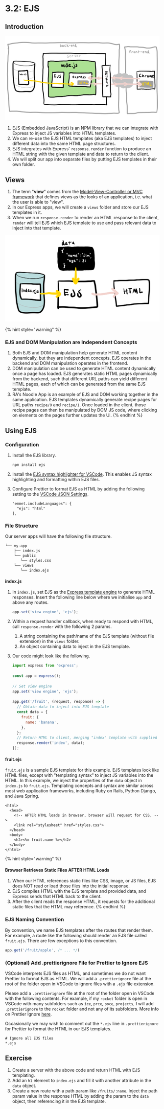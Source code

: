# 3.2: EJS

## Introduction

![EJS is a template engine that operates on the backend to simplify HTML page generation.](../../.gitbook/assets/ejs.jpg)

1. EJS \(Embedded JavaScript\) is an NPM library that we can integrate with Express to inject JS variables into HTML templates.
2. We can re-use the EJS HTML templates \(aka EJS templates\) to inject different data into the same HTML page structures.
3. EJS integrates with Express' `response.render` function to produce an HTML string with the given template and data to return to the client.
4. We will split our app into separate files by putting EJS templates in their own folder.

## Views

1. The term "**view**" comes from the [Model-View-Controller or MVC framework](https://en.wikipedia.org/wiki/Model%E2%80%93view%E2%80%93controller) that defines views as the looks of an application, i.e. what the user is able to "view".
2. In our Express apps, we will create a `views` folder and store our EJS templates in it.
3. When we run `response.render` to render an HTML response to the client, `render` will tell EJS which EJS template to use and pass relevant data to inject into that template.

![EJS combines EJS HTML templates and dynamic data to generate HTML pages for responses](../../.gitbook/assets/ejs2.jpg)

{% hint style="warning" %}
### EJS and DOM Manipulation are Independent Concepts

1. Both EJS and DOM manipulation help generate HTML content dynamically, but they are independent concepts. EJS operates in the backend and DOM manipulation operates in the frontend. 
2. DOM manipulation can be used to generate HTML content dynamically once a page has loaded. EJS generates static HTML pages dynamically from the backend, such that different URL paths can yield different HTML pages, each of which can be generated from the same EJS template. 
3. RA's Noodle App is an example of EJS and DOM working together in the same application. EJS templates dynamically generate recipe pages for URL paths `recipe/0` and `recipe/1`. Once loaded in the client, those recipe pages can then be manipulated by DOM JS code, where clicking on elements on the pages further updates the UI.
{% endhint %}

## Using EJS

### Configuration

1. Install the EJS library.

   ```bash
   npm install ejs
   ```

2. Install the [EJS syntax highlighter for VSCode](https://marketplace.visualstudio.com/items?itemName=DigitalBrainstem.javascript-ejs-support). This enables JS syntax highlighting and formatting within EJS files.
3. Configure Prettier to format EJS as HTML by adding the following setting to the [VSCode JSON Settings](https://basics.rocketacademy.co/course-logistics/required-hardware-and-software#vscode-formatters).

   ```text
   "emmet.includeLanguages": {
     "ejs": "html"
   },
   ```

### File Structure

Our server apps will have the following file structure.

```text
└── my-app
    ├── index.js
    └── public
       └── styles.css
    └── views
       └── index.ejs
```

#### index.js

1. In `index.js`, set EJS as the [Express template engine](https://expressjs.com/en/guide/using-template-engines.html) to generate HTML responses. Insert the following line below where we initialise `app` and above any routes.

   ```javascript
   app.set('view engine', 'ejs');
   ```

2. Within a request handler callback, when ready to respond with HTML, call `response.render` with the following 2 params.
   1. A string containing the path/name of the EJS template \(without file extension\) in the `views` folder.
   2. An object containing data to inject in the EJS template.
3. Our code might look like the following.

   ```javascript
   import express from 'express';

   const app = express();

   // Set view engine
   app.set('view engine', 'ejs');

   app.get('/fruit', (request, response) => {
     // Obtain data to inject into EJS template
     const data = {
       fruit: {
         name: 'banana',
       },
     };
     // Return HTML to client, merging "index" template with supplied data.
     response.render('index', data);
   });
   ```

#### fruit.ejs

`fruit.ejs` is a sample EJS template for this example. EJS templates look like HTML files, except with "templating syntax" to inject JS variables into the HTML. In this example, we inject the properties of the `data` object in `index.js` to `fruit.ejs`. Templating concepts and syntax are similar across most web application frameworks, including Ruby on Rails, Python Django, and Java Spring.

```markup
<html>
  <head>
    <!-- AFTER HTML loads in browser, browser will request for CSS. -->
    <link rel="stylesheet" href="styles.css">
  </head>
  <body>
    <h2><%= fruit.name %></h2>
  </body>
</html>
```

{% hint style="warning" %}
#### Browser Retrieves Static Files AFTER HTML Loads

1. When our HTML references static files like CSS, image, or JS files, EJS does NOT read or load those files into the initial response. 
2. EJS compiles HTML with the EJS template and provided data, and Express sends that HTML back to the client.
3. After the client reads the response HTML, it requests for the additional static files that the HTML may reference.
{% endhint %}

### **EJS Naming Convention**

By convention, we name EJS templates after the routes that render them. For example, a route like the following should render an EJS file called `fruit.ejs`. There are few exceptions to this convention.

```javascript
app.get('/fruit/apple', /* ... */)
```

### \(Optional\) Add .prettierignore File for Prettier to Ignore EJS

VSCode interprets EJS files as HTML, and sometimes we do not want Prettier to format EJS as HTML. We will add a `.prettierignore` file at the root of the folder open in VSCode to ignore files with a `.ejs` file extension. 

Please add a `.prettierignore` file at the root of the folder open in VSCode with the following contents. For example, if my `rocket` folder is open in VSCode with many subfolders such as `ice`, `prce`, `poce`, `projects`, I will add `.prettierignore` to the `rocket` folder and not any of its subfolders. More info on Prettier Ignore [here](https://prettier.io/docs/en/ignore.html).

Occasionally we may wish to comment out the `*.ejs` line in `.prettierignore` for Prettier to format the HTML in our EJS templates.

```text
# Ignore all EJS files
*.ejs
```

## Exercise

1. Create a server with the above code and return HTML with EJS templating.
2. Add an `h1` element to `index.ejs` and fill it with another attribute in the `data` object.
3. Create a new route with a path param like `/fruits/:name`. Inject the path param value in the response HTML by adding the param to the `data` object, then referencing it in the EJS template.

